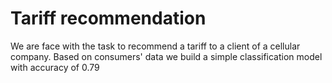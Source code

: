 # Tariff recommendation

We are face with the task to recommend a tariff to a client of a cellular company. 
Based on consumers' data we build a simple classification model with accuracy of 0.79
